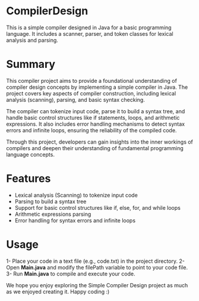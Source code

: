 # CompilerDesign

This is a simple compiler designed in Java for a basic programming language. It includes a scanner, parser, and token classes for lexical analysis and parsing.

# Summary
This compiler project aims to provide a foundational understanding of compiler design concepts by implementing a simple compiler in Java. The project covers key aspects of compiler construction, including lexical analysis (scanning), parsing, and basic syntax checking.

The compiler can tokenize input code, parse it to build a syntax tree, and handle basic control structures like if statements, loops, and arithmetic expressions. It also includes error handling mechanisms to detect syntax errors and infinite loops, ensuring the reliability of the compiled code.

Through this project, developers can gain insights into the inner workings of compilers and deepen their understanding of fundamental programming language concepts.

# Features
-  Lexical analysis (Scanning) to tokenize input code
- Parsing to build a syntax tree
- Support for basic control structures like if, else, for, and while loops
- Arithmetic expressions parsing
- Error handling for syntax errors and infinite loops

# Usage
1- Place your code in a text file (e.g., code.txt) in the project directory.
2- Open **Main.java** and modify the filePath variable to point to your code file.
3- Run **Main.java** to compile and execute your code.

We hope you enjoy exploring the Simple Compiler Design project as much as we enjoyed creating it.
 Happy coding :)

